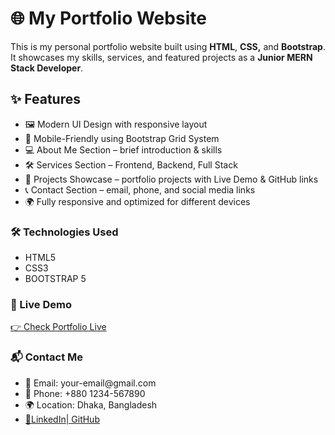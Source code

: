 <h1>🌐 My Portfolio Website</h1>
<p>This is my personal portfolio website built using <strong>HTML</strong>, <strong>CSS,</strong> and <strong>Bootstrap</strong>. It showcases my skills, services, and featured projects as a <strong>Junior MERN Stack Developer</strong>.</p>
<h2>✨ Features</h2>
<ul>
  <li>🖼️ Modern UI Design with responsive layout</li>
  <li>📱 Mobile-Friendly using Bootstrap Grid System</li>
  <li>💻 About Me Section – brief introduction & skills</li>
  <li>🛠️ Services Section – Frontend, Backend, Full Stack</li>
  <li>📂 Projects Showcase – portfolio projects with Live Demo & GitHub links</li>
  <li>📞 Contact Section – email, phone, and social media links</li>
  <li>🌍 Fully responsive and optimized for different devices</li>
</ul>
<h3>🛠️ Technologies Used</h3>
<ul>
  <li>HTML5</li>
  <li>CSS3</li>
  <li>BOOTSTRAP 5</li>
</ul>

<h3>🚀 Live Demo</h3>
<a href="https://nayandev.netlify.app/">👉 Check Portfolio Live</a>

<h3>📬 Contact Me</h3>
<ul>
  <li>📧 Email: your-email@gmail.com</li>
  <li>📱 Phone: +880 1234-567890</li>
  <li>🌍 Location: Dhaka, Bangladesh</li>
  <li><a href="https://www.linkedin.com/in/nayanmia-dev/">🔗LinkedIn</a><a href="https://github.com/nayan-mia-09">| GitHub</a></li>
</ul>
